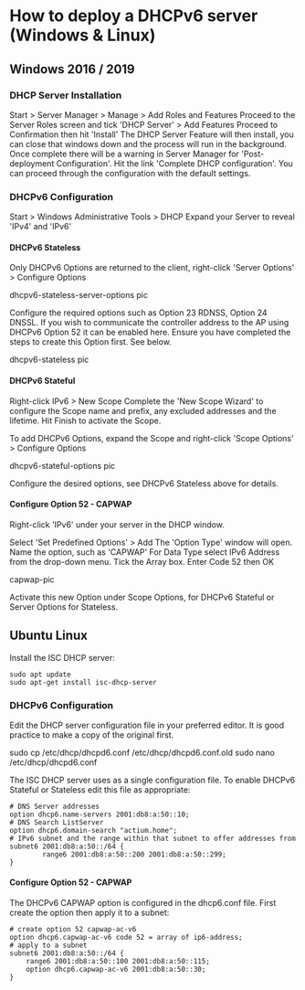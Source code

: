 # How to deploy a DHCPv6 server (Windows & Linux)

## Windows 2016 / 2019

### DHCP Server Installation

Start > Server Manager > Manage > Add Roles and Features
Proceed to the Server Roles screen and tick 'DHCP Server' > Add Features
Proceed to Confirmation then hit 'Install'
The DHCP Server Feature will then install, you can close that windows down and the process will run in the background.
Once complete there will be a warning in Server Manager for 'Post-deployment Configuration'. Hit the link 'Complete DHCP configuration'. You can proceed through the configuration with the default settings.

### DHCPv6 Configuration

Start > Windows Administrative Tools > DHCP
Expand your Server to reveal 'IPv4' and 'IPv6'


#### DHCPv6 Stateless 

Only DHCPv6 Options are returned to the client, right-click 'Server Options' > Configure Options

dhcpv6-stateless-server-options pic

Configure the required options such as Option 23 RDNSS, Option 24 DNSSL. If you wish to communicate the controller address to the AP using DHCPv6 Option 52 it can be enabled here. Ensure you have completed the steps to create this Option first. See below.

dhcpv6-stateless pic

#### DHCPv6 Stateful

Right-click IPv6 > New Scope
Complete the 'New Scope Wizard' to configure the Scope name and prefix, any excluded addresses and the lifetime.
Hit Finish to activate the Scope.

To add DHCPv6 Options, expand the Scope and right-click 'Scope Options' > Configure Options

dhcpv6-stateful-options pic

Configure the desired options, see DHCPv6 Stateless above for details.

#### Configure Option 52 - CAPWAP

Right-click 'IPv6' under your server in the DHCP window.

Select 'Set Predefined Options' > Add
The 'Option Type' window will open.
Name the option, such as 'CAPWAP'
For Data Type select IPv6 Address from the drop-down menu.
Tick the Array box.
Enter Code 52 then OK

capwap-pic

Activate this new Option under Scope Options, for DHCPv6 Stateful or Server Options for Stateless.

## Ubuntu Linux

Install the ISC DHCP server:

```
sudo apt update
sudo apt-get install isc-dhcp-server
```

### DHCPv6 Configuration

Edit the DHCP server configuration file in your preferred editor. It is good practice to make a copy of the original first.

sudo cp /etc/dhcp/dhcpd6.conf /etc/dhcp/dhcpd6.conf.old
sudo nano /etc/dhcp/dhcpd6.conf

The ISC DHCP server uses as a single configuration file. To enable DHCPv6 Stateful or Stateless edit this file as appropriate:

```
# DNS Server addresses
option dhcp6.name-servers 2001:db8:a:50::10;
# DNS Search ListServer
option dhcp6.domain-search "actium.home";
# IPv6 subnet and the range within that subnet to offer addresses from
subnet6 2001:db8:a:50::/64 {
        range6 2001:db8:a:50::200 2001:db8:a:50::299;
}
```

#### Configure Option 52 - CAPWAP

The DHCPv6 CAPWAP option is configured in the dhcp6.conf file.
First create the option then apply it to a subnet:

```
# create option 52 capwap-ac-v6
option dhcp6.capwap-ac-v6 code 52 = array of ip6-address;
# apply to a subnet
subnet6 2001:db8:a:50::/64 {
	range6 2001:db8:a:50::100 2001:db8:a:50::115;
    option dhcp6.capwap-ac-v6 2001:db8:a:50::30;
}
```
